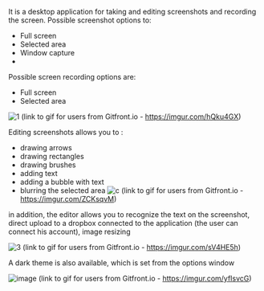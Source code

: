 It is a desktop application for taking and editing screenshots and recording the screen.
Possible screenshot options to:
- Full screen
- Selected area
- Window capture
- 
Possible screen recording options are:
- Full screen
- Selected area

![1](https://github.com/michal-trb/screenerWpf/assets/85738518/b50f2d8c-b498-420b-b4a3-7f9ff9ff94c4)
(link to gif for users from Gitfront.io - https://imgur.com/hQku4GX)

Editing screenshots allows you to :
- drawing arrows 
- drawing rectangles
- drawing brushes
- adding text
- adding a bubble with text
- blurring the selected area
  ![c](https://github.com/michal-trb/screenerWpf/assets/85738518/625a0485-94b7-4579-8157-cfc1db3c0502)
(link to gif for users from Gitfront.io - https://imgur.com/ZCKsqvM)

in addition, the editor allows you to recognize the text on the screenshot, 
direct upload to a dropbox connected to the application (the user can connect his account),
image resizing

![3](https://github.com/michal-trb/screenerWpf/assets/85738518/360beb25-b60b-4c2a-8b4c-d4c119015bb5)
(link to gif for users from Gitfront.io - https://imgur.com/sV4HE5h)

A dark theme is also available, which is set from the options window 

![image](https://github.com/michal-trb/screenerWpf/assets/85738518/ef3334b8-5797-4152-b8b8-ee0d0525c70f)
(link to gif for users from Gitfront.io - https://imgur.com/yfIsvcG)


